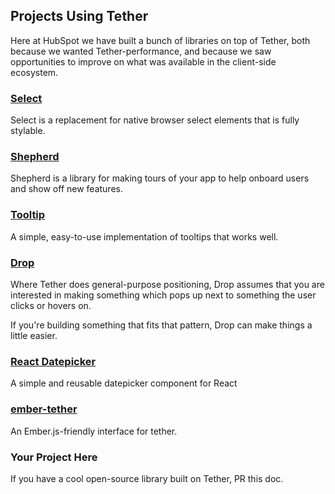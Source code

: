 ## Projects Using Tether

Here at HubSpot we have built a bunch of libraries on top of Tether,
both because we wanted Tether-performance, and because we saw opportunities
to improve on what was available in the client-side ecosystem.

### [Select](http://github.hubspot.com/select/docs/welcome)

Select is a replacement for native browser select elements that is fully stylable.

### [Shepherd](http://github.hubspot.com/shepherd/docs/welcome)

Shepherd is a library for making tours of your app to help onboard users and show off
new features.

### [Tooltip](http://github.hubspot.com/tooltip/docs/welcome)

A simple, easy-to-use implementation of tooltips that works well.

### [Drop](http://github.hubspot.com/drop/docs/welcome)

Where Tether does general-purpose positioning, Drop assumes that you are interested
in making something which pops up next to something the user clicks or hovers on.

If you're building something that fits that pattern, Drop can make things a little easier.

### [React Datepicker](https://github.com/Hacker0x01/react-datepicker)

A simple and reusable datepicker component for React

### [ember-tether](https://github.com/yapplabs/ember-tether)

An Ember.js-friendly interface for tether.

### Your Project Here

If you have a cool open-source library built on Tether, PR this doc.
